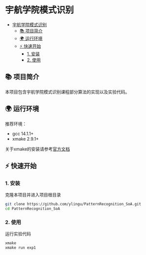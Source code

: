 # 宇航学院模式识别

- [宇航学院模式识别](#宇航学院模式识别)
  - [📚 项目简介](#项目简介)
  - [🌍 运行环境](#运行环境)
  - [⚡️ 快速开始](#️快速开始)
    - [1. 安装](#1-安装)
    - [2. 使用](#2-使用)

## 📚 项目简介
本项目包含宇航学院模式识别课程部分算法的实现以及实验代码。

## 🌍 运行环境

推荐环境：

- gcc 14.1.1+
- xmake 2.9.1+

关于xmake的安装请参考[官方文档](https://xmake.io/#/zh-cn/guide/installation)

## ⚡️ 快速开始

### <a name="1"></a>1. 安装

克隆本项目并进入项目根目录

```bash
git clone https://github.com/ylingu/PatternRecognition_SoA.git
cd PatternRecognition_SoA
```

### <a name="2"></a>2. 使用

运行实验代码

```bash
xmake
xmake run exp1
```


